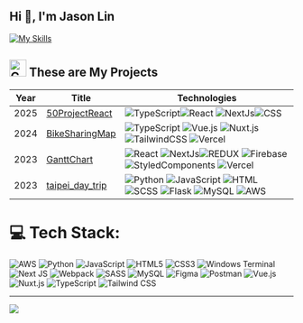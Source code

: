 <h2 align="left">Hi 👋, I'm Jason Lin</h2>

[![My Skills](https://skillicons.dev/icons?i=py,js,html,css,flask,aws,mysql,nextjs,redux,sass,vercel,styledcomponents,git&theme=light&perline=20)](https://skillicons.dev)

<h2 align="left"><img src="https://media.giphy.com/media/QssGEmpkyEOhBCb7e1/giphy.gif" alt="Coding GIF" width="30" height="30">
These are My Projects</h2>

|Year|Title|Technologies|
|---|---|---|
|2025|[50ProjectReact](https://github.com/jasonlin1993/50ProjectReact/tree/main)|![TypeScript](https://img.shields.io/badge/TypeScript-black?style=flat-square&logo=typescript)![React](https://img.shields.io/badge/REACT-black?style=flat-square&logo=REACT) ![NextJs](https://img.shields.io/badge/nextjs-black?style=flat-square&logo=nextdotjs)![CSS](https://img.shields.io/badge/CSS-black?style=flat-square&logo=css)
|2024|[BikeSharingMap](https://github.com/jasonlin1993/BikeSharingMap)|![TypeScript](https://img.shields.io/badge/TypeScript-black?style=flat-square&logo=typescript) ![Vue.js](https://img.shields.io/badge/Vue.js-black?style=flat-square&logo=vue.js) ![Nuxt.js](https://img.shields.io/badge/Nuxt.js-black?style=flat-square&logo=nuxt.js) ![TailwindCSS](https://img.shields.io/badge/TailwindCSS-black?style=flat-square&logo=tailwind-css) ![Vercel](https://img.shields.io/badge/Vercel-black?style=flat-square&logo=vercel)|
|2023|[GanttChart](https://github.com/jasonlin1993/GanttChart)|![React](https://img.shields.io/badge/REACT-black?style=flat-square&logo=REACT) ![NextJs](https://img.shields.io/badge/nextjs-black?style=flat-square&logo=nextdotjs)![REDUX](https://img.shields.io/badge/REDUX-black?style=flat-square&logo=REDUX) ![Firebase](https://img.shields.io/badge/Firebase-black?style=flat-square&logo=Firebase) ![StyledComponents](https://img.shields.io/badge/Styledcomponents-black?style=flat-square&logo=Styledcomponents) ![Vercel](https://img.shields.io/badge/vercel-black?style=flat-square&logo=vercel)|
|2023|[taipei_day_trip](https://github.com/jasonlin1993/taipei_day_trip)|![Python](https://img.shields.io/badge/python-black?style=flat-square&logo=python) ![JavaScript](https://img.shields.io/badge/JavaScript-black?style=flat-square&logo=JavaScript) ![HTML](https://img.shields.io/badge/HTML-black?style=flat-square&logo=HTML5) ![SCSS](https://img.shields.io/badge/SCSS-black?style=flat-square&logo=SCSS) ![Flask](https://img.shields.io/badge/Flask-black?style=flat-square&logo=Flask) ![MySQL](https://img.shields.io/badge/MySQL-black?style=flat-square&logo=MySQL) ![AWS](https://img.shields.io/badge/amazonaws-black?style=flat-square&logo=amazonaws)|

# 💻 Tech Stack:
![AWS](https://img.shields.io/badge/AWS-%23FF9900.svg?style=for-the-badge&logo=amazon-aws&logoColor=white) 
![Python](https://img.shields.io/badge/python-3670A0?style=for-the-badge&logo=python&logoColor=ffdd54) 
![JavaScript](https://img.shields.io/badge/javascript-%23323330.svg?style=for-the-badge&logo=javascript&logoColor=%23F7DF1E) 
![HTML5](https://img.shields.io/badge/html5-%23E34F26.svg?style=for-the-badge&logo=html5&logoColor=white) 
![CSS3](https://img.shields.io/badge/css3-%231572B6.svg?style=for-the-badge&logo=css3&logoColor=white) 
![Windows Terminal](https://img.shields.io/badge/Windows%20Terminal-%234D4D4D.svg?style=for-the-badge&logo=windows-terminal&logoColor=white) 
![Next JS](https://img.shields.io/badge/Next-black?style=for-the-badge&logo=next.js&logoColor=white) 
![Webpack](https://img.shields.io/badge/webpack-%238DD6F9.svg?style=for-the-badge&logo=webpack&logoColor=black) 
![SASS](https://img.shields.io/badge/SASS-hotpink.svg?style=for-the-badge&logo=SASS&logoColor=white) 
![MySQL](https://img.shields.io/badge/mysql-%2300000f.svg?style=for-the-badge&logo=mysql&logoColor=white) 
![Figma](https://img.shields.io/badge/figma-%23F24E1E.svg?style=for-the-badge&logo=figma&logoColor=white) 
![Postman](https://img.shields.io/badge/Postman-FF6C37?style=for-the-badge&logo=postman&logoColor=white) 
![Vue.js](https://img.shields.io/badge/Vue.js-%234FC08D.svg?style=for-the-badge&logo=vue.js&logoColor=white) 
![Nuxt.js](https://img.shields.io/badge/Nuxt.js-%2300C58E.svg?style=for-the-badge&logo=nuxt.js&logoColor=white) 
![TypeScript](https://img.shields.io/badge/TypeScript-%23007ACC.svg?style=for-the-badge&logo=typescript&logoColor=white) 
![Tailwind CSS](https://img.shields.io/badge/TailwindCSS-%2338B2AC.svg?style=for-the-badge&logo=tailwind-css&logoColor=white)



---

[![](https://visitcount.itsvg.in/api?id=jasonlin1993&icon=0&color=0)](https://visitcount.itsvg.in)

